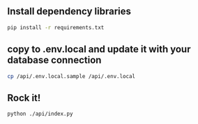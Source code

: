 ## Install dependency libraries
```bash
pip install -r requirements.txt
```

## copy to .env.local and update it with your database connection
```bash
cp /api/.env.local.sample /api/.env.local 
```

## Rock it!
```bash
python ./api/index.py
````

